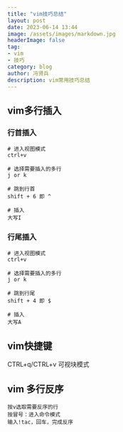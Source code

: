 ```yaml
---
title: "vim技巧总结"
layout: post
date: 2023-06-14 13:44
image: /assets/images/markdown.jpg
headerImage: false
tag:
- vim
- 技巧
category: blog
author: 冯贤兵
description: vim常用技巧总结
---
```


## vim多行插入
### 行首插入
```
# 进入视图模式
ctrl+v

# 选择需要插入的多行
j or k

# 跳到行首
shift + 6 即 ^

# 插入
大写I
```

### 行尾插入
```
# 进入视图模式
ctrl+v

# 选择需要插入的多行
j or k

# 跳到行尾
shift + 4 即 $

# 插入
大写A
```

## vim快捷键

CTRL+q/CTRL+v 可视块模式

## vim 多行反序

```
按v选取需要反序的行
按冒号：进入命令模式
输入!tac，回车，完成反序
```






